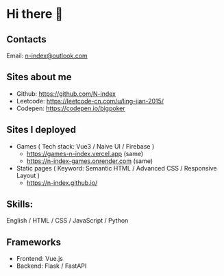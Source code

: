 # Hi there 👋

## Contacts
Email: n-index@outlook.com

## Sites about me
- Github: https://github.com/N-index
- Leetcode: https://leetcode-cn.com/u/ling-jian-2015/
- Codepen: https://codepen.io/bigpoker

## Sites I deployed
- Games ( Tech stack:  Vue3 / Naive UI / Firebase )
  - https://games-n-index.vercel.app  (same)
  - https://n-index-games.onrender.com  (same)
- Static pages ( Keyword: Semantic HTML / Advanced CSS / Responsive Layout )
  - https://n-index.github.io/

## Skills:
English / HTML / CSS / JavaScript / Python 

## Frameworks
- Frontend: Vue.js
- Backend: Flask / FastAPI

